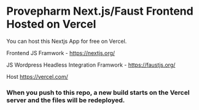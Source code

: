 # Provepharm Next.js/Faust Frontend Hosted on Vercel 
You can host this Nextjs App for free on Vercel.

Frontend JS Framwork - 
https://nextjs.org/

JS Wordpress Headless Integration Framwork - 
https://faustjs.org/

Host
https://vercel.com/

### When you push to this repo, a new build starts on the Vercel server and the files will be redeployed.


